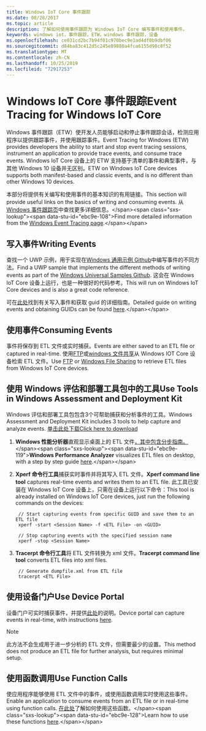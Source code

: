 ```yaml
---
title: Windows IoT Core 事件跟踪
ms.date: 08/28/2017
ms.topic: article
description: 了解如何使用事件跟踪为 Windows IoT Core 编写事件和使用事件。
keywords: windows iot，事件跟踪，ETW，windows 事件跟踪，设备
ms.openlocfilehash: ce031cd2bc7b94f01c970bec9e1ad4df0b9dbf06
ms.sourcegitcommit: d84ba83c412d5c245e89880a4fca6155d98c8f52
ms.translationtype: MT
ms.contentlocale: zh-CN
ms.lasthandoff: 10/25/2019
ms.locfileid: "72917253"
---
```

# <a name="event-tracing-for-windows-iot-core"></a><span data-ttu-id="ebc9e-104">Windows IoT Core 事件跟踪</span><span class="sxs-lookup"><span data-stu-id="ebc9e-104">Event Tracing for Windows IoT Core</span></span>

<span data-ttu-id="ebc9e-105">Windows 事件跟踪（ETW）使开发人员能够启动和停止事件跟踪会话，检测应用程序以提供跟踪事件，并使用跟踪事件。</span><span class="sxs-lookup"><span data-stu-id="ebc9e-105">Event Tracing for Windows (ETW) provides developers the ability to start and stop event tracing sessions, instrument an application to provide trace events, and consume trace events.</span></span>
<span data-ttu-id="ebc9e-106">Windows IoT Core 设备上的 ETW 支持基于清单的事件和典型事件，与其他 Windows 10 设备并无区别。</span><span class="sxs-lookup"><span data-stu-id="ebc9e-106">ETW on Windows IoT Core devices supports both manifest-based and classic events, and is no different than other Windows 10 devices.</span></span>

<span data-ttu-id="ebc9e-107">本部分将提供有关编写和使用事件的基本知识的有用链接。</span><span class="sxs-lookup"><span data-stu-id="ebc9e-107">This section will provide useful links on the basics of writing and consuming events.</span></span> <span data-ttu-id="ebc9e-108">从[Windows 事件跟踪页](https://msdn.microsoft.com/library/windows/desktop/bb968803(v=vs.85).aspx)中查找更多详细信息。</span><span class="sxs-lookup"><span data-stu-id="ebc9e-108">Find more detailed information from the [Windows Event Tracing page](https://msdn.microsoft.com/library/windows/desktop/bb968803(v=vs.85).aspx).</span></span>

## <a name="writing-events"></a><span data-ttu-id="ebc9e-109">写入事件</span><span class="sxs-lookup"><span data-stu-id="ebc9e-109">Writing Events</span></span>

<span data-ttu-id="ebc9e-110">查找一个 UWP 示例，用于实现在[Windows 通用示例 Github](https://github.com/Microsoft/Windows-universal-samples/tree/master/Samples/Logging)中编写事件的不同方法。</span><span class="sxs-lookup"><span data-stu-id="ebc9e-110">Find a UWP sample that implements the different methods of writing events as part of the [Windows Universal Samples Github](https://github.com/Microsoft/Windows-universal-samples/tree/master/Samples/Logging).</span></span>
<span data-ttu-id="ebc9e-111">这会在 Windows IoT Core 设备上运行，也是一种很好的代码参考。</span><span class="sxs-lookup"><span data-stu-id="ebc9e-111">This will run on Windows IoT Core devices and is also a great code reference.</span></span>

<span data-ttu-id="ebc9e-112">可在[此处](https://msdn.microsoft.com/library/windows/desktop/aa364161(v=vs.85).aspx)找到有关写入事件和获取 guid 的详细指南。</span><span class="sxs-lookup"><span data-stu-id="ebc9e-112">Detailed guide on writing events and obtaining GUIDs can be found [here](https://msdn.microsoft.com/library/windows/desktop/aa364161(v=vs.85).aspx).</span></span>

## <a name="consuming-events"></a><span data-ttu-id="ebc9e-113">使用事件</span><span class="sxs-lookup"><span data-stu-id="ebc9e-113">Consuming Events</span></span>

<span data-ttu-id="ebc9e-114">事件将保存到 ETL 文件或实时捕获。</span><span class="sxs-lookup"><span data-stu-id="ebc9e-114">Events are either saved to an ETL file or captured in real-time.</span></span>
<span data-ttu-id="ebc9e-115">使用[FTP](../connect-your-device/FTP.md)或[windows 文件共享](../manage-your-device/WindowsFileSharing.md)从 Windows IOT Core 设备检索 ETL 文件。</span><span class="sxs-lookup"><span data-stu-id="ebc9e-115">Use [FTP](../connect-your-device/FTP.md) or [Windows File Sharing](../manage-your-device/WindowsFileSharing.md) to retrieve ETL files from Windows IoT Core devices.</span></span>

## <a name="use-tools-in-windows-assessment-and-deployment-kit"></a><span data-ttu-id="ebc9e-116">使用 Windows 评估和部署工具包中的工具</span><span class="sxs-lookup"><span data-stu-id="ebc9e-116">Use Tools in Windows Assessment and Deployment Kit</span></span>

<span data-ttu-id="ebc9e-117">Windows 评估和部署工具包包含3个可帮助捕获和分析事件的工具。</span><span class="sxs-lookup"><span data-stu-id="ebc9e-117">Windows Assessment and Deployment Kit includes 3 tools to help capture and analyze events.</span></span> [<span data-ttu-id="ebc9e-118">单击此处下载</span><span class="sxs-lookup"><span data-stu-id="ebc9e-118">Click here to download</span></span>](http://go.microsoft.com/fwlink/p/?LinkId=526740)


1. <span data-ttu-id="ebc9e-119">**Windows 性能分析器**直观显示桌面上的 ETL 文件[，其中包含分步指南。](https://msdn.microsoft.com/library/windows/hardware/dn927319(v=vs.85).aspx)</span><span class="sxs-lookup"><span data-stu-id="ebc9e-119">**Windows Performance Analyzer** visualizes ETL files on desktop, with a step by step guide [here](https://msdn.microsoft.com/library/windows/hardware/dn927319(v=vs.85).aspx).</span></span>

2. <span data-ttu-id="ebc9e-120">**Xperf 命令行工具**捕获实时事件并将其写入 ETL 文件。</span><span class="sxs-lookup"><span data-stu-id="ebc9e-120">**Xperf command line tool** captures real-time events and writes them to an ETL file.</span></span> <span data-ttu-id="ebc9e-121">此工具已安装在 Windows IoT Core 设备上，只需在设备上运行以下命令：</span><span class="sxs-lookup"><span data-stu-id="ebc9e-121">This tool is already installed on Windows IoT Core devices, just run the following commands on the devices:</span></span>

        // Start capturing events from specific GUID and save them to an ETL file
        xperf -start <Session Name> -f <ETL File> -on <GUID>

        // Stop capturing events with the specified session name
        xperf -stop <Session Name>


3. <span data-ttu-id="ebc9e-122">**Tracerpt 命令行工具**将 ETL 文件转换为 xml 文件。</span><span class="sxs-lookup"><span data-stu-id="ebc9e-122">**Tracerpt command line tool** converts ETL files into xml files.</span></span>

        // Generate dumpfile.xml from ETL file
        tracerpt <ETL File>


## <a name="use-device-portal"></a><span data-ttu-id="ebc9e-123">使用设备门户</span><span class="sxs-lookup"><span data-stu-id="ebc9e-123">Use Device Portal</span></span>

<span data-ttu-id="ebc9e-124">设备门户可实时捕获事件，并提供[此处](https://msdn.microsoft.com/windows/uwp/debug-test-perf/device-portal)的说明。</span><span class="sxs-lookup"><span data-stu-id="ebc9e-124">Device portal can capture events in real-time, with instructions [here](https://msdn.microsoft.com/windows/uwp/debug-test-perf/device-portal).</span></span>

> [!NOTE]
> <span data-ttu-id="ebc9e-125">此方法不会生成用于进一步分析的 ETL 文件，但需要最少的设置。</span><span class="sxs-lookup"><span data-stu-id="ebc9e-125">This method does not produce an ETL file for further analysis, but requires minimal setup.</span></span>

## <a name="use-function-calls"></a><span data-ttu-id="ebc9e-126">使用函数调用</span><span class="sxs-lookup"><span data-stu-id="ebc9e-126">Use Function Calls</span></span>

<span data-ttu-id="ebc9e-127">使应用程序能够使用 ETL 文件中的事件，或使用函数调用实时使用这些事件。</span><span class="sxs-lookup"><span data-stu-id="ebc9e-127">Enable an application to consume events from an ETL file or in real-time using function calls.</span></span>
<span data-ttu-id="ebc9e-128">[在此处](https://msdn.microsoft.com/library/windows/desktop/aa363692(v=vs.85).aspx)了解如何使用这些函数。</span><span class="sxs-lookup"><span data-stu-id="ebc9e-128">Learn how to use these functions [here](https://msdn.microsoft.com/library/windows/desktop/aa363692(v=vs.85).aspx).</span></span>
